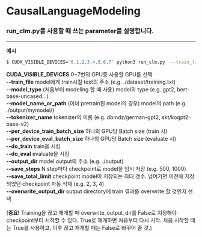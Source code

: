 # CausalLanguageModeling

### run_clm.py를 사용할 때 쓰는 parameter를 설명합니다.
--------------------------


**예시**

```bash
$ CUDA_VISIBLE_DEVICES='0,1,2,3,4,5,6,7' python3 run_clm.py  --train_file ./dataset/training.txt    --model_type gpt2 --tokenizer_name openai-community/gpt2    --per_device_train_batch_size 128    --per_device_eval_batch_size 128    --do_train    --do_eval    --output_dir ./output  --save_steps 500  --save_total_limit 2  --overwrite_output_dir False
```


**CUDA_VISIBLE_DEVICES**            0~7번의 GPU중 사용할 GPU를 선택 \
**--train_file**                    model에게 train시킬 text의 주소 (e.g. ./dataset/training.txt) \
**--model_type**                    (처음부터 modeling 할 때 사용) model의 type (e.g. gpt2, bert-base-uncased...) \
**--model_name_or_path**            (이미 pretrain된 model의 경우) model의 path (e.g. ./output/mymodel/) \
**--tokenizer_name**                tokenizer의 이름 (e.g. dbmdz/german-gpt2, skt/kogpt2-base-v2) \
**--per_device_train_batch_size**   하나의 GPU당 Batch size (train 시) \
**--per_device_eval_batch_size**    하나의 GPU당 Batch size (evaluate 시) \
**--do_train**                      train을 시킴 \
**--do_eval**                       evaluate을 시킴 \
**--output_dir**                    model output의 주소 (e.g. ./output) \
**--save_steps**                    N step마다 checkpoint로 model을 임시 저장 (e.g. 500, 1000) \
**--save_total_limit**              checkpoint model이 저장되는 최대 갯수. 넘어가면 이전에 저장되었던 checkpoint 자동 삭제 (e.g. 2, 3, 4) \
**--overwrite_output_dir**          output directory에 train 결과를 overwrite 할 것인지 선택 \
\
(**중요!** Training을 끊고 재개할 때 overwrite_output_dir를 False로 지정해야 checkpoint부터 시작할 수 있다. True로 재개하면 처음부터 다시 시작. 처음 시작할 때는 True를 사용하고, 이후 끊고 재개할 때는 False로 바꾸어 줄 것.)

